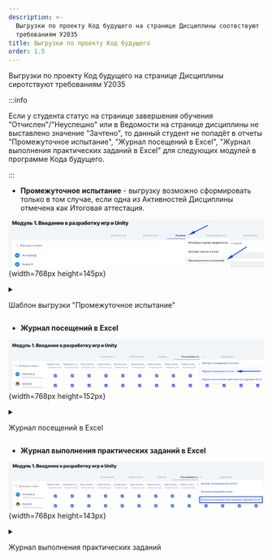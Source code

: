 ```yaml
---
description: >-
  Выгрузки по проекту Код будущего на странице Дисциплины соотвствуют 
  требованиям У2035
title: Выгрузки по проекту Код будущего
order: 1.5
---
```


Выгрузки по проекту Код будущего на странице Дисциплины сиротствуют требованиям У2035

:::info 

Если у студента статус на странице завершения обучения "Отчислен"/"Неуспешно" или  в Ведомости на странице дисциплины  не выставлено значение "Зачтено", то данный студент не попадёт  в отчеты "Промежуточное испытание", "Журнал посещений в Excel", "Журнал выполнения практических заданий в Excel" для следующих модулей в  программе Кода будущего.

:::

-  **Промежуточное испытание** - выгрузку возможно сформировать только в том случае, если одна из Активностей Дисциплины отмечена как Итоговая аттестация.

![](./vygruzki-po-proektu-kod-budushego.png){width=768px height=145px}

<details>

<summary>

Шаблон выгрузки "Промежуточное испытание"

</summary>

[Промежуточное испытание](https://docs.google.com/spreadsheets/d/1j9FerpgNYrq7f3DPjGi3Sf6oZw9fL-vc/edit?usp=sharing&ouid=113383065525910081992&rtpof=true&sd=true) \
Статус завершения модуля - это результат прохождения активности, отмеченной как Итоговая аттестация. \
**Обратите внимание, что в активностях устанавливается минимальный пороговый балл, начиная с которого Активность будет считаться пройденной.**

</details>

-  **Журнал посещений в Excel**

![](./vygruzki-po-proektu-kod-budushego-2.png){width=768px height=152px}

<details>

<summary>

Журнал посещений в Excel

</summary>

[Пример выгрузки](https://docs.google.com/spreadsheets/d/1oxo1993Fn40I1ahCHsIz8AgCCWj809y0/edit?usp=drive_link&ouid=113383065525910081992&rtpof=true&sd=true)

На странице дисциплины активности группируются в темы. В данный отчет попадает информация по каждой теме.

-  Количество образовательных мероприятий/web-страниц (часов) в теме модуля - это все активности Дисциплины, без разделения по типам.

-  Количество посещенных образовательных мероприятий или web-страниц (часов) с учебным материалом по теме - все активности Дисциплины, без разделения по типам, которые выполнил/посетил ученик

-  Количество очных образовательных мероприятий в теме модуля  - общее количество активностей с онлайн и офлайн формата

-  Количество посещенных очно образовательных мероприятий в теме модуля - количество активостей онлайн+офлайн формата, в которых ученик имеет отметку о посещении.

</details>

-  **Журнал выполнения практических заданий в Excel**

![](./vygruzki-po-proektu-kod-budushego-3.png){width=768px height=143px}

<details>

<summary>

Журнал выполнения практических заданий

</summary>

[Пример выгрузки](https://docs.google.com/spreadsheets/d/1jBINIir9-cCP0IeWmA6bKpHRhqllXUav/edit?usp=sharing&ouid=113383065525910081992&rtpof=true&sd=true)

-  Количество выполненных Получателем поддержки (частично или полностью) практических заданий в рамках модуля (темы модуля) - это **все выполненные** учеником активности **в Теме дисциплины** с типом Задание, Практика и Самостоятельная, которые не отмечены галкой "Итоговая аттестация".
-  Общее количество практических заданий, необходимых для освоения образовательной программы в рамках модуля (темы модуля) - это все активности **в Теме дисциплины** с типом Задание, Практика и Самостоятельная, которые не отмечены галкой "Итоговая аттестация".
-  Статус завершения модуля - статус Активности с типом Контрольная или Задание, отмеченной как Итоговая аттестация, для каждого ученика.

</details>